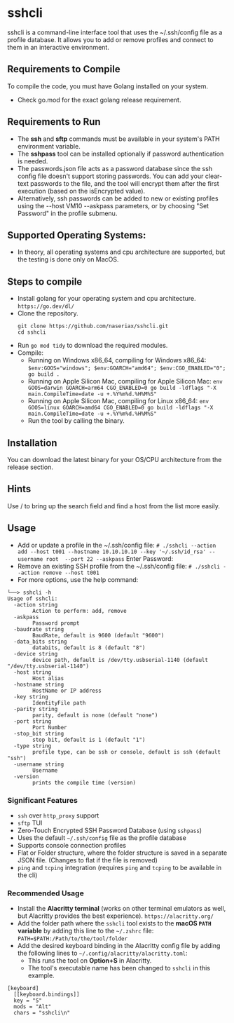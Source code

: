 # sshcli
sshcli is a command-line interface tool that uses the ~/.ssh/config file as a profile database. It allows you to add or remove profiles and connect to them in an interactive environment.

## Requirements to Compile
To compile the code, you must have Golang installed on your system.
  - Check go.mod for the exact golang release requirement.

## Requirements to Run
 - The **ssh** and **sftp** commands must be available in your system's PATH environment variable.
 - The **sshpass** tool can be installed optionally if password authentication is needed.
 - The passwords.json file acts as a password database since the ssh config file doesn't support storing passwords. You can add your clear-text passwords to the file, and the tool will encrypt them after the first execution (based on the isEncrypted value). 
 - Alternatively, ssh passwords can be added to new or existing profiles using the --host VM10 --askpass parameters, or by choosing "Set Password" in the profile submenu.

## Supported Operating Systems:
  - In theory, all operating systems and cpu architecture are supported, but the testing is done only on MacOS.

## Steps to compile
- Install golang for your operating system and cpu architecture.
  `https://go.dev/dl/`
- Clone the repository.
  ```
  git clone https://github.com/naseriax/sshcli.git
  cd sshcli
  ```
- Run `go mod tidy` to download the required modules.
- Compile:
  - Running on Windows x86_64, compiling for Windows x86_64:
    `$env:GOOS="windows"; $env:GOARCH="amd64"; $env:CGO_ENABLED="0"; go build .`
  - Running on Apple Silicon Mac, compiling for Apple Silicon Mac:
    `env GOOS=darwin GOARCH=arm64 CGO_ENABLED=0 go build -ldflags "-X main.CompileTime=date -u +.%Y%m%d.%H%M%S"`
  - Running on Apple Silicon Mac, compiling for Linux x86_64:
    `env GOOS=linux GOARCH=amd64 CGO_ENABLED=0 go build -ldflags "-X main.CompileTime=date -u +.%Y%m%d.%H%M%S"`
  - Run the tool by calling the binary.

## Installation
You can download the latest binary for your OS/CPU architecture from the release section.

## Hints
Use / to bring up the search field and find a host from the list more easily.

## Usage
- Add or update a profile in the ~/.ssh/config file:
`# ./sshcli --action add --host t001 --hostname 10.10.10.10 --key '~/.ssh/id_rsa' --username root  --port 22 --askpass`
Enter Password:
- Remove an existing SSH profile from the ~/.ssh/config file:
`# ./sshcli --action remove --host t001`
- For more options, use the help command:
```
└──> sshcli -h
Usage of sshcli:
  -action string
    	Action to perform: add, remove
  -askpass
    	Password prompt
  -baudrate string
    	BaudRate, default is 9600 (default "9600")
  -data_bits string
    	databits, default is 8 (default "8")
  -device string
    	device path, default is /dev/tty.usbserial-1140 (default "/dev/tty.usbserial-1140")
  -host string
    	Host alias
  -hostname string
    	HostName or IP address
  -key string
    	IdentityFile path
  -parity string
    	parity, default is none (default "none")
  -port string
    	Port Number
  -stop_bit string
    	stop bit, default is 1 (default "1")
  -type string
    	profile type, can be ssh or console, default is ssh (default "ssh")
  -username string
    	Username
  -version
    	prints the compile time (version)
```

### Significant Features

- `ssh` over `http_proxy` support
- `sftp` TUI
- Zero-Touch Encrypted SSH Password Database (using `sshpass`)
- Uses the default `~/.ssh/config` file as the profile database
- Supports console connection profiles
- Flat or Folder structure, where the folder structure is saved in a separate JSON file. (Changes to flat if the file is removed)
- `ping` and `tcping` integration (requires `ping` and `tcping` to be available in the cli)

### Recommended Usage
- Install the **Alacritty terminal** (works on other terminal emulators as well, but Alacritty provides the best experience).
  `https://alacritty.org/`
- Add the folder path where the `sshcli` tool exists to the **macOS `PATH` variable** by adding this line to the `~/.zshrc` file:
  `PATH=$PATH:/Path/to/the/tool/folder`
- Add the desired keyboard binding in the Alacritty config file by adding the following lines to `~/.config/alacritty/alacritty.toml`:
    - This runs the tool on **Option+S** in Alacritty.
    - The tool's executable name has been changed to `sshcli` in this example.
```
[keyboard]
  [[keyboard.bindings]]
  key = "S"
  mods = "Alt"
  chars = "sshcli\n"
```

